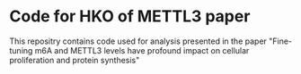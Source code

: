 # Code for HKO of METTL3 paper
This repositry contains code used for analysis presented in the paper "Fine-tuning m6A and METTL3 levels have profound impact on cellular proliferation and protein synthesis"

